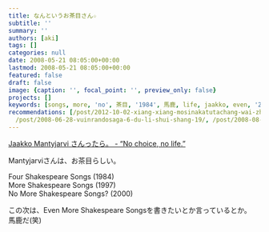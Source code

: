 ```yaml
---
title: なんというお茶目さん☆
subtitle: ''
summary: ''
authors: [aki]
tags: []
categories: null
date: 2008-05-21 08:05:00+00:00
lastmod: 2008-05-21 08:05:00+00:00
featured: false
draft: false
image: {caption: '', focal_point: '', preview_only: false}
projects: []
keywords: [songs, more, 'no', 茶目, '1984', 馬鹿, life, jaakko, even, '2000']
recommendations: [/post/2012-10-02-xiang-xiang-mosinakatutachang-wai-zhan-iphone-5toandroidnodui-jue-gakonnatokoromade-number-teamiphone-to-number-teamdroid-nozhan-i/,
  /post/2008-06-28-vuinrandosaga-6-du-li-shui-shang-19/, /post/2008-08-31-try-tonesupesiyaruraibu-akaperaxia-bai-2008/]
---
```

[Jaakko Mantyjarvi さんったら。 - “No choice, no life.”](http://d.hatena.ne.jp/yose/20040718/p1)  
  
Mantyjarviさんは、お茶目らしい。  
  
Four Shakespeare Songs (1984)   
More Shakespeare Songs (1997)   
No More Shakespeare Songs? (2000)   
  
この次は、Even More Shakespeare Songsを書きたいとか言っているとか。  
馬鹿だ(笑)


